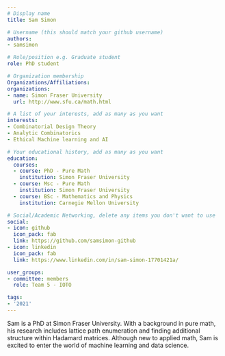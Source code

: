 ```yaml
---
# Display name
title: Sam Simon

# Username (this should match your github username)
authors:
- samsimon

# Role/position e.g. Graduate student
role: PhD student

# Organization membership
Organizations/Affiliations:
organizations:
- name: Simon Fraser University
  url: http://www.sfu.ca/math.html

# A list of your interests, add as many as you want
interests:
- Combinatorial Design Theory
- Analytic Combinatorics
- Ethical Machine learning and AI

# Your educational history, add as many as you want
education:
  courses:
  - course: PhD - Pure Math
    institution: Simon Fraser University  
  - course: Msc - Pure Math
    institution: Simon Fraser University
  - course: BSc - Mathematics and Physics
    institution: Carnegie Mellon University

# Social/Academic Networking, delete any items you don't want to use
social:
- icon: github
  icon_pack: fab
  link: https://github.com/samsimon-github
- icon: linkedin
  icon_pack: fab
  link: https://www.linkedin.com/in/sam-simon-17701421a/

user_groups:
- committee: members
  role: Team 5 - IOTO

tags:
- '2021'
---
```

Sam is a PhD  at Simon Fraser University. With a background in pure math, his research includes lattice path enumeration and finding additional structure
within Hadamard matrices. Although new to applied math, Sam is excited to enter the world of machine learning and data science.
